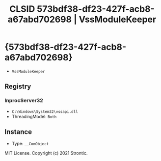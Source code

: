 ﻿---
title: "CLSID 573bdf38-df23-427f-acb8-a67abd702698 | VssModuleKeeper"
excerpt: What is COM-Object CLSID 573bdf38-df23-427f-acb8-a67abd702698?
---

# {573bdf38-df23-427f-acb8-a67abd702698}

* `VssModuleKeeper`

## Registry


### InprocServer32

* `C:\Windows\System32\vssapi.dll`
* ThreadingModel: `Both`

## Instance

* Type: `__ComObject`

MIT License. Copyright (c) 2021 Strontic.



